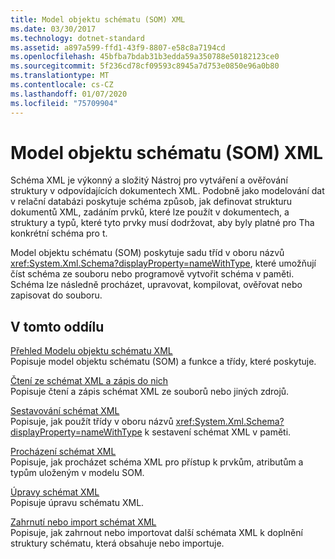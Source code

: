 ```yaml
---
title: Model objektu schématu (SOM) XML
ms.date: 03/30/2017
ms.technology: dotnet-standard
ms.assetid: a897a599-ffd1-43f9-8807-e58c8a7194cd
ms.openlocfilehash: 45bfba7bdab31b3edda59a350788e50182123ce0
ms.sourcegitcommit: 5f236cd78cf09593c8945a7d753e0850e96a0b80
ms.translationtype: MT
ms.contentlocale: cs-CZ
ms.lasthandoff: 01/07/2020
ms.locfileid: "75709904"
---
```

# <a name="xml-schema-object-model-som"></a>Model objektu schématu (SOM) XML
Schéma XML je výkonný a složitý Nástroj pro vytváření a ověřování struktury v odpovídajících dokumentech XML. Podobně jako modelování dat v relační databázi poskytuje schéma způsob, jak definovat strukturu dokumentů XML, zadáním prvků, které lze použít v dokumentech, a struktury a typů, které tyto prvky musí dodržovat, aby byly platné pro Tha konkrétní schéma pro t.  
  
 Model objektu schématu (SOM) poskytuje sadu tříd v oboru názvů <xref:System.Xml.Schema?displayProperty=nameWithType>, které umožňují číst schéma ze souboru nebo programově vytvořit schéma v paměti. Schéma lze následně procházet, upravovat, kompilovat, ověřovat nebo zapisovat do souboru.  
  
## <a name="in-this-section"></a>V tomto oddílu  
 [Přehled Modelu objektu schématu XML](../../../../docs/standard/data/xml/xml-schema-object-model-overview.md)  
 Popisuje model objektu schématu (SOM) a funkce a třídy, které poskytuje.  
  
 [Čtení ze schémat XML a zápis do nich](../../../../docs/standard/data/xml/reading-and-writing-xml-schemas.md)  
 Popisuje čtení a zápis schémat XML ze souborů nebo jiných zdrojů.  
  
 [Sestavování schémat XML](../../../../docs/standard/data/xml/building-xml-schemas.md)  
 Popisuje, jak použít třídy v oboru názvů <xref:System.Xml.Schema?displayProperty=nameWithType> k sestavení schémat XML v paměti.  
  
 [Procházení schémat XML](../../../../docs/standard/data/xml/traversing-xml-schemas.md)  
 Popisuje, jak procházet schéma XML pro přístup k prvkům, atributům a typům uloženým v modelu SOM.  
  
 [Úpravy schémat XML](../../../../docs/standard/data/xml/editing-xml-schemas.md)  
 Popisuje úpravu schématu XML.  
  
 [Zahrnutí nebo import schémat XML](../../../../docs/standard/data/xml/including-or-importing-xml-schemas.md)  
 Popisuje, jak zahrnout nebo importovat další schémata XML k doplnění struktury schématu, která obsahuje nebo importuje.
